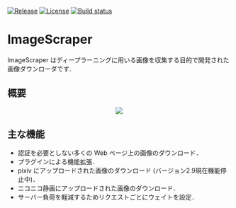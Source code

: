 [![Release](https://img.shields.io/github/release/tsurumeso/ImageScraper.svg)](https://github.com/tsurumeso/ImageScraper/releases/latest)
[![License](https://img.shields.io/github/license/tsurumeso/ImageScraper.svg)](https://github.com/tsurumeso/ImageScraper/blob/master/LICENSE.txt)
[![Build status](https://ci.appveyor.com/api/projects/status/4fo509jwmu2lxyoy/branch/master?svg=true)](https://ci.appveyor.com/project/tsurumeso/ImageScraper/branch/master)

# ImageScraper

ImageScraper はディープラーニングに用いる画像を収集する目的で開発された画像ダウンローダです. 

## 概要

<div align="center">
<img src="https://raw.githubusercontent.com/tsurumeso/ImageScraper/images/images/summery.png">
</div>

## 主な機能

- 認証を必要としない多くの Web ページ上の画像のダウンロード．
- プラグインによる機能拡張．
- pixiv にアップロードされた画像のダウンロード (バージョン2.9現在機能停止中)．
- ニコニコ静画にアップロードされた画像のダウンロード．
- サーバー負荷を軽減するためリクエストごとにウェイトを設定．